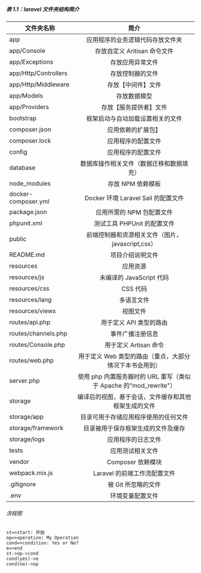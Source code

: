 ##### 表 1.1：laravel 文件夹结构简介

| 文件夹名称           |                               简介                                |
| -------------------- | :---------------------------------------------------------------: |
| app                  |                 应用程序的业务逻辑代码存放文件夹                  |
| app/Console          |                   存放自定义 Aritisan 命令文件                    |
| app/Exceptions       |                         存放应用异常文件                          |
| app/Http/Controllers |                         存放控制器的文件                          |
| app/Http/Middleware  |                        存放【中间件】文件                         |
| app/Models           |                           存放数据模型                            |
| app/Providers        |                      存放【服务提供者】文件                       |
| bootstrap            |                 框架启动与自动加载设置相关的文件                  |
| composer.json        |                        应用依赖的扩展包】                         |
| composer.lock        |                        应用程序的配置文件                         |
| config               |                        应用程序的配置文件                         |
| database             |             数据库操作相关文件（数据迁移和数据填充）              |
| node_modules         |                         存放 NPM 依赖模板                         |
| docker-composer.yml  |                Docker 环境 Laravel Sail 的配置文件                |
| package.json         |                     应用所需的 NPM 包配置文件                     |
| phpunit.xml          |                    测试工具 PHPUnit 的配置文件                    |
| public               |         前端控制器和资源相关文件（图片，javascript,css）          |
| README.md            |                         项目介绍说明文件                          |
| resources            |                             应用资源                              |
| resources/js         |                     未编译的 JavaScript 代码                      |
| resources/css        |                             CSS 代码                              |
| resources/lang       |                            多语言文件                             |
| resources/views      |                             视图文件                              |
| routes/api.php       |                      用于定义 API 类型的路由                      |
| routes/channels.php  |                         事件广播注册信息                          |
| routes/Console.php   |                       用于定义 Artisan 命令                       |
| routes/web.php       |      用于定义 Web 类型的路由（重点，大部分情况下本书会用到）      |
| server.php           | 使用 php 内置服务器时的 URL 重写（类似于 Apache 的"mod_rewrite"） |
| storage              |       编译后的视图，基于会话，文件缓存和其他框架生成的文件        |
| storage/app          |               目录可用于存储应用程序使用的任何文件                |
| storage/framework    |                目录被用于保存框架生成的文件及缓存                 |
| storage/logs         |                        应用程序的日志文件                         |
| tests                |                         应用测试相关文件                          |
| vendor               |                         Composer 依赖模块                         |
| webpack.mix.js       |                   Laravel 的前端工作流配置文件                    |
| .gitignore           |                        被 Git 所忽略的文件                        |
| .env                 |                         环境变量配置文件                          |

###### 流程图

```flow
st=>start: 开始
op=>operation: My Operation
cond=>condition: Yes or No?
e=>end
st->op->cond
cond(yes)->e
cond(no)->op
```
